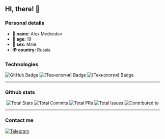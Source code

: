 ## HI, there! 👋

### Personal details
- 🔭 **name:** Alex Medvedev  
- 🎂 **age:** 19 
- 🚻 **sex:** Male 
- 🌍 **country:** Russia 

### Technologies
<div align="left">
  <img src="https://img.shields.io/badge/GitHub-181717?logo=github&logoColor=white" alt="GitHub Badge">
  <img src="https://img.shields.io/badge/[Технология]-[Цвет]?logo=[лого]&logoColor=white" alt="[Технология] Badge">
  <img src="https://img.shields.io/badge/[Технология]-[Цвет]?logo=[лого]&logoColor=white" alt="[Технология] Badge">
</div>

---

### Github stats
<div align="center">
  
![Total Stars](https://img.shields.io/badge/Total_Stars-0-blue)
![Total Commits](https://img.shields.io/badge/Total_Commits_(last_year)-90-green)
![Total PRs](https://img.shields.io/badge/Total_PRs-2-orange)
![Total Issues](https://img.shields.io/badge/Total_Issues-4-red)
![Contributed to](https://img.shields.io/badge/Contributed_to_(last_year)-0-lightgrey)

</div>

---

### Contact me
<div align="left">

[![Telegram](https://img.shields.io/badge/Telegram-@BFSmonster-blue?logo=telegram)](https://t.me/@BFSmonster)

</div>
